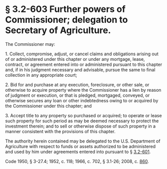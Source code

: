 # § 3.2-603 Further powers of Commissioner; delegation to Secretary of Agriculture.

<p>The Commissioner may:</p><p>1. Collect, compromise, adjust, or cancel claims and obligations arising out of or administered under this chapter or under any mortgage, lease, contract, or agreement entered into or administered pursuant to this chapter and, if in his judgment necessary and advisable, pursue the same to final collection in any appropriate court;</p><p>2. Bid for and purchase at any execution, foreclosure, or other sale, or otherwise to acquire property where the Commissioner has a lien by reason of judgment or execution, or that is pledged, mortgaged, conveyed, or otherwise secures any loan or other indebtedness owing to or acquired by the Commissioner under this chapter; and</p><p>3. Accept title to any property so purchased or acquired; to operate or lease such property for such period as may be deemed necessary to protect the investment therein; and to sell or otherwise dispose of such property in a manner consistent with the provisions of this chapter.</p><p>The authority herein contained may be delegated to the U.S. Department of Agriculture with respect to funds or assets authorized to be administered and used by him under agreements entered into pursuant to § <a href='http://law.lis.virginia.gov/vacode/3.2-601/'>3.2-601</a>.</p><p>Code 1950, § 3-27.4; 1952, c. 118; 1966, c. 702, § 3.1-26; 2008, c. <a href='http://lis.virginia.gov/cgi-bin/legp604.exe?081+ful+CHAP0860'>860</a>.</p>